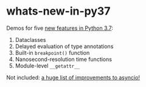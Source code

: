 # whats-new-in-py37

Demos for five [new features in Python 3.7](https://docs.python.org/3.7/whatsnew/3.7.html):

1. Dataclasses
2. Delayed evaluation of type annotations
3. Built-in `breakpoint()` function
4. Nanosecond-resolution time functions
5. Module-level `__getattr__`

Not included: [a huge list of improvements to asyncio!](https://docs.python.org/3.7/whatsnew/3.7.html#whatsnew37-asyncio)
